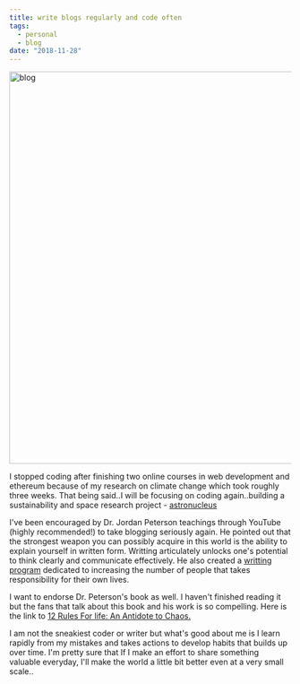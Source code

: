 ```yaml
---
title: write blogs regularly and code often
tags:
  - personal
  - blog
date: "2018-11-28"
---
```


<img src="https://encrypted-tbn0.gstatic.com/images?q=tbn:ANd9GcThNWSNrIK1qd2PXwwyIOj8nOBtVvpcI1XUo47smmfBa3bxro7m" alt="blog" style="width: 700px">

I stopped coding after finishing two online courses in web development and ethereum because of my research on climate change which took roughly three weeks. That being said..I will be focusing on coding again..building a sustainability and space research project - [astronucleus](https://www.astronucleus.github.io)

I've been encouraged by Dr. Jordan Peterson teachings through YouTube (highly recommended!) to take blogging seriously again. He pointed out that the strongest weapon you can possibly acquire in this world is the ability to explain yourself in written form. Writting articulately unlocks one's potential to think clearly and communicate effectively. He also created a [writting program](https://www.selfauthoring.com/) dedicated to increasing the number of people that takes responsibility for their own lives.

I want to endorse Dr. Peterson's book as well. I haven't finished reading it but the fans that talk about this book and his work is so compelling. Here is the link to [12 Rules For life: An Antidote to Chaos.](https://jordanbpeterson.com/12-rules-for-life/) 

I am not the sneakiest coder or writer but what's good about me is I learn rapidly from my mistakes and takes actions to develop habits that builds up over time. I'm pretty sure that If I make an effort to share something valuable everyday, I'll make the world a little bit better even at a very small scale..
